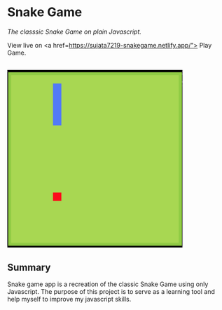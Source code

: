 # Snake Game

_The classsic Snake Game on plain Javascript._

View live on <a href=https://sujata7219-snakegame.netlify.app/"> Play Game</a>.

<br>

<img src="demo-snake.png" width="400">

## Summary

Snake game app is a recreation of the classic Snake Game using only Javascript. The purpose of this project is to serve as a learning tool and help myself to improve my javascript skills.
